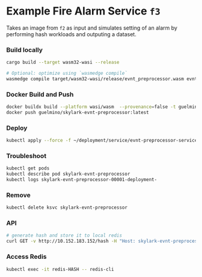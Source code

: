 # Example Fire Alarm Service `f3`
Takes an image from `f2` as input and simulates setting of an alarm by performing hash workloads and outputing a dataset.

### Build locally
```bash
cargo build --target wasm32-wasi --release

# Optional: optimize using `wasmedge compile`
wasmedge compile target/wasm32-wasi/release/evnt_preprocessor.wasm evnt_preprocessor.wasm
```
### Docker Build and Push
```bash
docker buildx build --platform wasi/wasm  --provenance=false -t guelmino/skylark-evnt-preprocessor:latest .
docker push guelmino/skylark-evnt-preprocessor:latest
```
### Deploy
```bash
kubectl apply --force -f ~/deployment/service/evnt-preprocessor-service.yaml
```
### Troubleshoot
```bash
kubectl get pods
kubectl describe pod skylark-evnt-preprocessor
kubectl logs skylark-evnt-preprocessor-00001-deployment-
```
### Remove
```bash
kubectl delete ksvc skylark-evnt-preprocessor
```
### API
```bash
# generate hash and store it to local redis
curl GET -v http://10.152.183.152/hash -H "Host: skylark-evnt-preprocessor.default.svc.cluster.local"
```
### Access Redis
```bash
kubectl exec -it redis-HASH -- redis-cli
```


